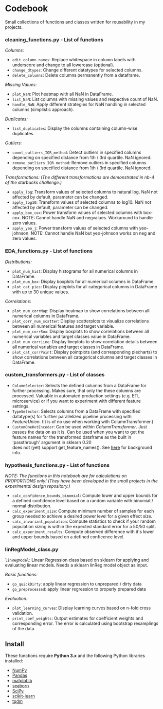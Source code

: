 #  Codebook

Small collections of functions and classes written for reusability in my projects.

### cleaning_functions.py - List of functions

*Columns:*
- `edit_column_names`: Replace whitespace in column labels with underscore
  and change to all lowercase (optional).
- `change_dtypes`: Change different datatypes for selected columns.
- `delete_columns`: Delete columns permanently from a dataframe.

*Missing Values:*
- `plot_NaN`: Plot heatmap with all NaN in DataFrame.
- `list_NaN`: List columns with missing values and respective count of NaN.
- `handle_NaN`: Apply different strategies for NaN handling in selected
  columns (simplistic approach).

*Duplicates:*
- `list_duplicates`: Display the columns containing column-wise duplicates.

*Outliers:*
- `count_outliers_IQR_method`: Detect outliers in specified columns 
  depending on specified distance from 1th / 3rd quartile. NaN ignored.
- `remove_outliers_IQR_method`: Remove outliers in specified columns 
  depending on specified distance from 1th / 3rd quartile. NaN ignored.

*Transformations:*
_(The different transformations are demonstrated in nb-4 of the starbucks challenge.)_
- `apply_log`: Transform values of selected columns to natural log. 
  NaN not affected by default, parameter can be changed.
- `apply_log10`: Transform values of selected columns to log10. 
  NaN not affected by default, parameter can be changed.
- `apply_box_cox`: Power transform values of selected columns with box-cox.
  NOTE: Cannot handle NaN and negvalues. Workaround to handle zero values.
- `apply_yeo_j`: Power transform values of selected columns with yeo-johnson.
  NOTE: Cannot handle NaN but yeo-johnson works on neg and zero values.

### EDA_functions.py - List of functions

*Distributions:*
- `plot_num_hist`: Display histograms for all numerical columns in DataFrame.
- `plot_num_box`: Display boxplots for all numerical columns in DataFrame.
- `plot_cat_pies`: Display pieplots for all categorical columns in DataFrame with 
  up to 30 unique values.

*Correlations:* 
- `plot_num_corrMap`: Display heatmap to show correlations between all numerical 
  columns in DataFrame.    
- `plot_corr_num_scatter`: Display scatterplots to visualize correlations between 
  all numerical features and target variable.
- `plot_num_corrBox`: Display boxplots to show correlations between all numerical 
  variables and target classes value in DataFrame.
- `plot_num_corrLine`: Display lineplots to show correlation details between all 
  numerical variables and target classes in DataFrame.
- `plot_cat_corrPoint`: Display pointplots (and corresponding piecharts) to show 
  correlations between all categorical columns and target classes in DataFrame.


### custom_transformers.py - List of classes


- `ColumnSelector`: Selects  the defined  columns from a DataFrame for further 
    processing. Makes sure, that only the these columns are processed. Valuable 
    in automated production settings (e.g. ETL microservice) or if you want to 
    experiment with different feature settings.
- `TypeSelector`: Selects columns from a DataFrame with specified datatype(s) for 
    further parallelized pipeline processing  with _FeatureUnion_. (It is of no 
    use when working with ColumnTransformer.)  
- `CustomOneHotEncoder`: Can be used within _ColumnTransformer_. Just passes the 
    data on as it is. Can be used when you want to get the feature names for the 
    transformed dataframe as the built in 'passthrough' argument in sklearn 0.20  
    does not (yet) support get_feature_names(). See [here](https://stackoverflow.com/questions/53382322/adding-get-feature-names-to-columntransformer-pipeline) for background info.


### hypothesis_functions.py - List of functions

_NOTE: The functions in this notebook are for calculations on PROPORTIONS only!
(They have been developed in the small projects in the experimental design repository.)_
- `calc_confidence_bounds_binomial`: Compute lower and upper bounds for a defined 
  confidence level based on a random variable with binomial / normal distribution.
- `calc_experiment_size`: Compute minimum number of samples for each group needed 
  to achieve a desired power level for a given effect size.
- `calc_invariant_population`: Compute statistics to check if your random 
  population sizing is within the expected standard error for a 50/50 split.
- `calc_experiment_results`: Compute observed difference with it's lower and upper 
  bounds based on a defined conficence level.


### linRegModel_class.py 

`linRegModel`: Linear Regression class based on sklearn for applying and evaluating 
linear models. Needs a sklearn linReg model object as input.

_Basic functions:_  
- `go_quickDirty`: apply linear regression to unprepared / dirty data
- `go_preprocessed`: apply linear regression to properly prepared data

_Evaluation:_
- `plot_learning_curves`: Display learning curves based on n-fold cross validation.
- `print_coef_weights`: Output estimates for coefficient weights and corresponding 
      error. The error is calculated using bootstrap resamplings of the data.


## Install

These functions require **Python 3.x** and the following Python libraries installed:

- [NumPy](http://www.numpy.org/)
- [Pandas](http://pandas.pydata.org)
- [matplotlib](http://matplotlib.org/)
- [seaborn](http://seaborn.org)
- [SciPy](https://www.scipy.org/)
- [scikit-learn](http://scikit-learn.org/stable/)
- [tqdm](https://pypi.org/project/tqdm/)